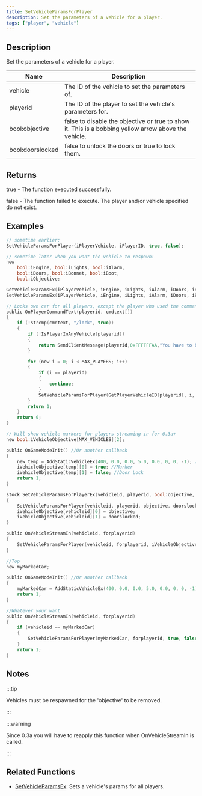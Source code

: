 ```yaml
---
title: SetVehicleParamsForPlayer
description: Set the parameters of a vehicle for a player.
tags: ["player", "vehicle"]
---
```


## Description

Set the parameters of a vehicle for a player.

| Name             | Description                                                                                          |
| ---------------- | ---------------------------------------------------------------------------------------------------- |
| vehicle          | The ID of the vehicle to set the parameters of.                                                      |
| playerid         | The ID of the player to set the vehicle's parameters for.                                            |
| bool:objective   | false to disable the objective or true to show it. This is a bobbing yellow arrow above the vehicle. |
| bool:doorslocked | false to unlock the doors or true to lock them.                                                      |

## Returns

true - The function executed successfully.

false - The function failed to execute. The player and/or vehicle specified do not exist.

## Examples

```c
// sometime earlier:
SetVehicleParamsForPlayer(iPlayerVehicle, iPlayerID, true, false);

// sometime later when you want the vehicle to respawn:
new
    bool:iEngine, bool:iLights, bool:iAlarm,
    bool:iDoors, bool:iBonnet, bool:iBoot,
    bool:iObjective;

GetVehicleParamsEx(iPlayerVehicle, iEngine, iLights, iAlarm, iDoors, iBonnet, iBoot, iObjective);
SetVehicleParamsEx(iPlayerVehicle, iEngine, iLights, iAlarm, iDoors, iBonnet, iBoot, false);

// Locks own car for all players, except the player who used the command.
public OnPlayerCommandText(playerid, cmdtext[])
{
    if (!strcmp(cmdtext, "/lock", true))
    {
        if (!IsPlayerInAnyVehicle(playerid))
        {
            return SendClientMessage(playerid,0xFFFFFFAA,"You have to be inside a vehicle.");
        }

        for (new i = 0; i < MAX_PLAYERS; i++)
        {
            if (i == playerid)
            {
                continue;
            }
            SetVehicleParamsForPlayer(GetPlayerVehicleID(playerid), i, false, true);
        }
        return 1;
    }
    return 0;
}

// Will show vehicle markers for players streaming in for 0.3a+
new bool:iVehicleObjective[MAX_VEHICLES][2];

public OnGameModeInit() //Or another callback
{
    new temp = AddStaticVehicleEx(400, 0.0, 0.0, 5.0, 0.0, 0, 0, -1); //ID 1
    iVehicleObjective[temp][0] = true; //Marker
    iVehicleObjective[temp][1] = false; //Door Lock
    return 1;
}

stock SetVehicleParamsForPlayerEx(vehicleid, playerid, bool:objective, bool:doorslocked)
{
    SetVehicleParamsForPlayer(vehicleid, playerid, objective, doorslocked);
    iVehicleObjective[vehicleid][0] = objective;
    iVehicleObjective[vehicleid][1] = doorslocked;
}

public OnVehicleStreamIn(vehicleid, forplayerid)
{
    SetVehicleParamsForPlayer(vehicleid, forplayerid, iVehicleObjective[vehicleid][0], iVehicleObjective[vehicleid][1]);
}

//Top
new myMarkedCar;

public OnGameModeInit() //Or another callback
{
    myMarkedCar = AddStaticVehicleEx(400, 0.0, 0.0, 5.0, 0.0, 0, 0, -1); // For example: Black Landstalker near Blueberry Acres
    return 1;
}

//Whatever your want
public OnVehicleStreamIn(vehicleid, forplayerid)
{
    if (vehicleid == myMarkedCar)
    {
        SetVehicleParamsForPlayer(myMarkedCar, forplayerid, true, false); // marker can be visible only if the vehicle streamed for player
    }
    return 1;
}
```

## Notes

:::tip

Vehicles must be respawned for the 'objective' to be removed.

:::

:::warning

Since 0.3a you will have to reapply this function when OnVehicleStreamIn is called.

:::

## Related Functions

- [SetVehicleParamsEx](SetVehicleParamsEx): Sets a vehicle's params for all players.
